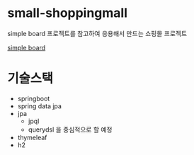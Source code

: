 # small-shoppingmall
simple board 프로젝트를 참고하여 응용해서 만드는 쇼핑몰 프로젝트

[simple board](https://github.com/eojin312/simple-board)

# 기술스택
- springboot
- spring data jpa
- jpa
  - jpql
  - querydsl 을 중심적으로 할 예정
- thymeleaf
- h2

